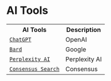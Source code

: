 # AI Tools

<table>
  <tr><th>AI Tools</th><th>Description</th></tr>
  <tr><td><code><a href=https://chat.openai.com/ target=_blank>ChatGPT</a></code></td><td>OpenAI</td></tr>
  <tr><td><code><a href=https://bard.google.com/ target=_blank>Bard</a></code></td><td>Google</td></tr>
  <tr><td><code><a href=https://www.perplexity.ai/ target=_blank>Perplexity AI</a></code></td><td>Perplexity AI</td></tr>
  <tr><td><code><a href=https://consensus.app/search/ target=_blank>Consensus Search</a></code></td><td>Consensus</td></tr>
</table>
